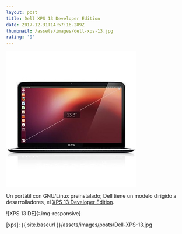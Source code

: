 ```yaml
---
layout: post
title: Dell XPS 13 Developer Edition
date: 2017-12-31T14:57:16.289Z
thumbnail: /assets/images/dell-xps-13.jpg
rating: '9'
---
```

![Dell XPS 13 Developer Edition](/assets/images/dell-xps-13.jpg)

Un portátil con GNU/Linux preinstalado; Dell tiene un modelo dirigido a desarrolladores, el [XPS 13 Developer Edition](http://www.dell.com/es/empresas/p/xps-13-linux/pd).

![XPS 13 DE]{:.img-responsive}

[xps]: {{ site.baseurl }}/assets/images/posts/Dell-XPS-13.jpg
